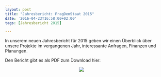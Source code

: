 ```yaml
---
layout: post
title: "Jahresbericht: FragDenStaat 2015"
date: '2016-04-23T16:58:00+02:00'
tags: [Jahresbericht 2015]

---
```


In unserem neuen Jahresbericht für 2015 geben wir einen Überblick über unsere Projekte im vergangenen Jahr, interessante Anfragen, Finanzen und Planungen.

Den Bericht gibt es als PDF zum Download hier:

<center><a href="https://github.com/okfde/blog.fragdenstaat.de/raw/gh-pages/_posts/2016/FragDenStaat-2016.pdf"><img src="https://raw.githubusercontent.com/okfde/blog.fragdenstaat.de/gh-pages/_posts/2016/FragDenStaat-2016.jpg"></a></center>
